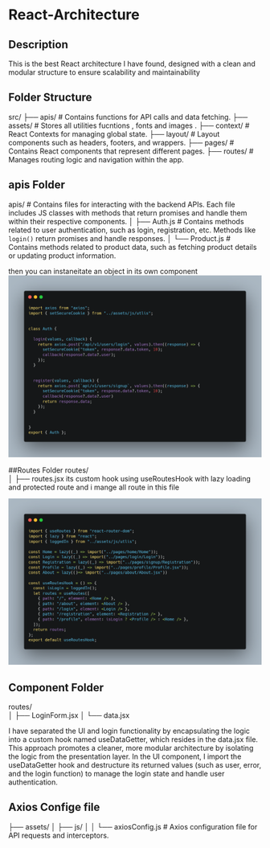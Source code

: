 # React-Architecture

## Description
This is the best React architecture I have found, designed with a clean and modular structure to ensure scalability and maintainability


## Folder Structure 
 src/
├── apis/         # Contains functions for API calls and data fetching.
├── assets/       # Stores all utilities fucntions , fonts and  images .
├── context/      # React Contexts for managing global state.
├── layout/       # Layout components such as headers, footers, and wrappers.
├── pages/        # Contains React components that represent different pages.
├── routes/       # Manages routing logic and navigation within the app.

## apis Folder 
apis/         # Contains files for interacting with the backend APIs. Each file includes JS classes with methods that return promises and handle them within their respective components.
│   ├── Auth.js   # Contains methods related to user authentication, such as login, registration, etc. Methods like `login()` return promises and handle responses.
│   └── Product.js # Contains methods related to product data, such as fetching product details or updating product information.

then you can instaneitate an object in its own component 
![Code Example](apis.png)


##Routes Folder 
routes/         
│   ├── routes.jsx 
its custom hook using useRoutesHook with lazy loading and protected route and i mange all route in this file 

![Code Example](routes.png) 

## Component Folder 
routes/         
│   ├── LoginForm.jsx 
│   └── data.jsx 

I have separated the UI and login functionality by encapsulating the  logic into a custom hook named useDataGetter, which resides in the data.jsx file. This approach promotes a cleaner, more modular architecture by isolating the logic from the presentation layer. In the UI component, I import the useDataGetter hook and destructure its returned values (such as user, error, and the login function) to manage the login state and handle user authentication.


## Axios Confige file 
├── assets/
│   ├── js/
│   │   └── axiosConfig.js  # Axios configuration file for API requests and interceptors. 



